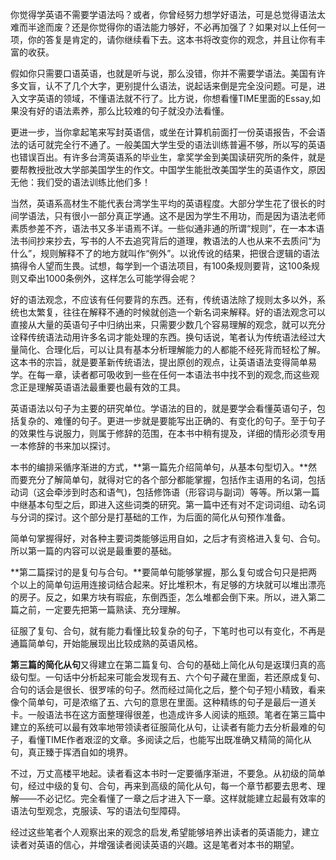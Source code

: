 你觉得学英语不需要学语法吗？或者，你曾经努力想学好语法，可是总觉得语法太难而半途而废？还是你觉得你的语法能力够好，不必再加强了？如果对以上任何一项，你的答复是肯定的，请你继续看下去。这本书将改变你的观念，并且让你有丰富的收获。

假如你只需要口语英语，也就是听与说，那么没错，你并不需要学语法。美国有许多文盲，认不了几个大字，更别提什么语法，说起话来倒是完全没问题。可是，进入文字英语的领域，不懂语法就不行了。比方说，你想看懂TIME里面的Essay,如果没有好的语法素养，那么比较难的句子就没办法看懂。

更进一步，当你拿起笔来写封英语信，或坐在计算机前面打一份英语报告，不会语法的话可就完全行不通了。一般美国大学生受的语法训练普遍不够，所以写的英语也错误百出。有许多台湾英语系的毕业生，拿奖学金到美国读研究所的条件，就是要帮教授批改大学部美国学生的作文。中国学生能批改美国学生的英语作文，原因无他：我们受的语法训练比他们多！

当然，英语系高材生不能代表台湾学生平均的英语程度。大部分学生花了很长的时间学语法，只有很小一部分真正学通。这不是因为学生不用功，而是因为语法老师素质参差不齐，语法书又多半语焉不详。一些似通非通的所谓“规则”，在一本本语法书间抄来抄去，写书的人不去追究背后的道理，教语法的人也从来不去质问“为什么”，规则解释不了的地方就叫作“例外”。以讹传讹的结果，把很合逻辑的语法搞得令人望而生畏。试想，每学到一个语法项目，有100条规则要背，这100条规则又牵出1000条例外，这样怎么可能学得会呢？

好的语法观念，不应该有任何要背的东西。还有，传统语法除了规则太多以外，系统也太繁复，往往在解释不通的时候就创造一个新名词来解释。好的语法观念可以直接从大量的英语句子中归纳出来，只需要少数几个容易理解的观念，就可以充分诠释传统语法动用许多名词才能处理的东西。换句话说，笔者认为传统语法经过大量简化、合理化后，可以让具有基本分析理解能力的人都能不经死背而轻松了解。这本书的宗旨，就是要革新传统语法，提出原创的观点，让英语语法变得简单易学。在每一章，读者都可吸收到一些在任何一本语法书中找不到的观念,而这些观念正是理解英语语法最重要也最有效的工具。

英语语法以句子为主要的研究单位。学语法的目的，就是要学会看懂英语句子，包括复杂的、难懂的句子。更进一步就是要能写出正确的、有变化的句子。至于句子的效果性与说服力，则属于修辞的范围，在本书中稍有提及，详细的情形必须专用一本修辞的书来加以探讨。

本书的编排采循序渐进的方式，**第一篇先介绍简单句，从基本句型切入。**然而要充分了解简单句，就得对它的各个部分都能掌握，包括作主语用的名词，包括动词（这会牵涉到时态和语气)，包括修饰语（形容词与副词）等等。所以第一篇中继基本句型之后，即进入这些词类的研究。第一篇中还有对不定词词组、动名词与分词的探讨。这个部分是打基础的工作，为后面的简化从句预作准备。

简单句掌握得好，对各种主要词类能够运用自如，之后才有资格进入复句、合句。所以第一篇的内容可以说是最重要的基础。

**第二篇探讨的是复句与合句。**要简单句能够掌握，那么复句或合句只是把两个以上的简单句运用连接词结合起来。好比堆积木，有足够的方块就可以堆出漂亮的房子。反之，如果方块有瑕疵，东倒西歪，怎么堆都会倒下来。所以，进入第二篇之前，一定要先把第一篇熟读、充分理解。

征服了复句、合句，就有能力看懂比较复杂的句子，下笔时也可以有变化，不再是通篇简单句，开始能展现出比较成熟的英语风格。

**第三篇的简化从句**又得建立在第二篇复句、合句的基础上简化从句是返璞归真的高级句型。一句话中分析起来可能会发现有五、六个句子藏在里面，若还原成复句、合句的话会是很长、很罗嗦的句子。然而经过简化之后，整个句子短小精致，看来像个简单句，可是浓缩了五、六句的意思在里面。这种精练的句子是最后一道关卡。一般语法书在这方面整理得很差，也造成许多人阅读的瓶颈。笔者在第三篇中建立的系统可以最有效率地带领读者征服简化从句，让读者有能力去分析最难的句子，看懂TIME作者艰涩的文章。多阅读之后，也能写出既准确又精简的简化从句，真正臻于挥洒自如的境界。

不过，万丈高楼平地起。读者看这本书时一定要循序渐进，不要急。从初级的简单句，经过中级的复句、合句，再来到高级的简化从句，每一个章节都要去思考、理解——不必记忆。完全看懂了一章之后才进入下一章。这样就能建立起最有效率的语法句型观念，克服读、写的语法句型障碍。

经过这些笔者个人观察出来的观念的启发,希望能够培养出读者的英语能力，建立读者对英语的信心，并增强读者阅读英语的兴趣。这是笔者对本书的期望。
